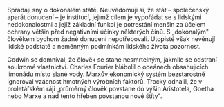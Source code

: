 Spřádají sny o dokonalém státě. Neuvědomují si, že stát – společenský aparát donucení – je institucí, jejímž cílem je vypořádat se s lidskými nedokonalostmi a jejíž základní funkcí je potrestání menšin za účelem ochrany většin před negativními účinky některých činů. S „dokonalým" člověkem bychom žádné donucení nepotřebovali. Utopisté však nevěnují lidské podstatě a neměnným podmínkám lidského života pozornost.

Godwin se domníval, že člověk se stane nesmrtelným, jakmile se odstraní soukromé vlastnictví. Charles Fourier blábolil o oceánech obsahujících limonádu místo slané vody. Marxův ekonomický systém bezstarostně ignoroval vzácnost hmotných výrobních faktorů. Trocký odhalil, že v proletářském ráji „průměrný člověk povstane do výšin Aristotela, Goetha nebo Marxe a nad tento hřeben povstanou nové štíty".